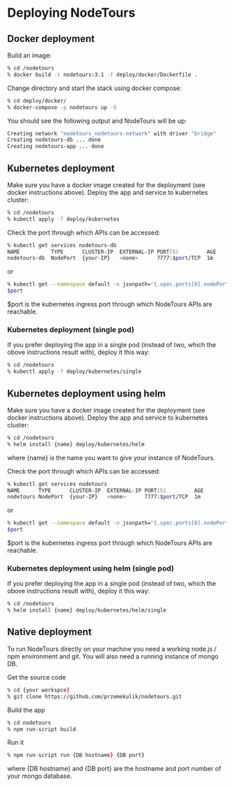 # Deploying NodeTours

## Docker deployment

Build an image:

```zsh
% cd /nodetours
% docker build -t nodetours:3.1 -f deploy/docker/Dockerfile .
```

Change directory and start the stack using docker compose:

```zsh
% cd deploy/docker/
% docker-compose -p nodetours up -d
```

You should see the following output and NodeTours will be up:

```zsh
Creating network "nodetours_nodetours-network" with driver "bridge"
Creating nodetours-db ... done
Creating nodetours-app ... done
```

## Kubernetes deployment

Make sure you have a docker image created for the deployment (see docker instructions above). Deploy the app and service to kubernetes cluster:

```zsh
% cd /nodetours
% kubectl apply -f deploy/kubernetes
```

Check the port through which APIs can be accessed:

```zsh
% kubectl get services nodetours-db
NAME          TYPE      CLUSTER-IP  EXTERNAL-IP PORT(S)         AGE
nodetours-db  NodePort  {your-IP}   <none>      7777:$port/TCP  1m
```

or

```zsh
% kubectl get --namespace default -o jsonpath="{.spec.ports[0].nodePort}" services nodetours
$port
```

$port is the kubernetes ingress port through which NodeTours APIs are reachable.

### Kubernetes deployment (single pod)

If you prefer deploying the app in a single pod (instead of two, which the obove instructions result with), deploy it this way:

```zsh
% cd /nodetours
% kubectl apply -f deploy/kubernetes/single
```

## Kubernetes deployment using helm

Make sure you have a docker image created for the deployment (see docker instructions above). Deploy the app and service to kubernetes cluster:

```zsh
% cd /nodetours
% helm install {name} deploy/kubernetes/helm
```

where {name} is the name you want to give your instance of NodeTours.

Check the port through which APIs can be accessed:


```zsh
% kubectl get services nodetours
NAME      TYPE      CLUSTER-IP  EXTERNAL-IP PORT(S)         AGE
nodetours NodePort  {your-IP}   <none>      7777:$port/TCP  1m
```

or

```zsh
% kubectl get --namespace default -o jsonpath="{.spec.ports[0].nodePort}" services nodetours
$port
```

$port is the kubernetes ingress port through which NodeTours APIs are reachable.

### Kubernetes deployment using helm (single pod)

If you prefer deploying the app in a single pod (instead of two, which the obove instructions result with), deploy it this way:

```zsh
% cd /nodetours
% helm install {name} deploy/kubernetes/helm/single
```

## Native deployment

To run NodeTours directly on your machine you need a working node.js / npm environment and git. You will also need a running instance of mongo DB.

Get the source code

```zsh
% cd {your workspce}
% git clone https://github.com/przemekulik/nodetours.git
```

Build the app

```zsh
% cd nodetours
% npm run-script build
```

Run it

```zsh
% npm run-script run {DB hostname} {DB port}
```

where {DB hostname} and {DB port} are the hostname and port number of your mongo database.
